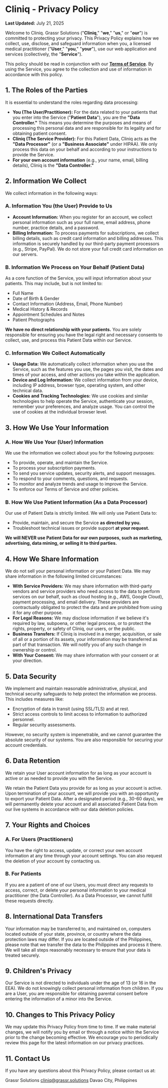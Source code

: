 # Cliniq - Privacy Policy

**Last Updated:** July 21, 2025

Welcome to Cliniq. Grassr Solutions ("**Cliniq**," "**we**," "**us**," or "**our**") is committed to protecting your privacy. This Privacy Policy explains how we collect, use, disclose, and safeguard information when you, a licensed medical practitioner ("**User**," "**you**," "**your**"), use our web application and services (collectively, the "**Service**").

This policy should be read in conjunction with our **[Terms of Service](https://github.com/grassr-solutions/cliniq/blob/main/terms-of-service.MD)**. By using the Service, you agree to the collection and use of information in accordance with this policy.

## 1. The Roles of the Parties

It is essential to understand the roles regarding data processing:

*   **You (The User/Practitioner):** For the data related to your patients that you enter into the Service ("**Patient Data**"), you are the **"Data Controller."** This means you determine the purposes and means of processing this personal data and are responsible for its legality and for obtaining patient consent.
*   **Cliniq (The Service Provider):** For this Patient Data, Cliniq acts as the **"Data Processor"** (or a **"Business Associate"** under HIPAA). We only process this data on your behalf and according to your instructions to provide the Service.
*   **For your own account information** (e.g., your name, email, billing details), Cliniq is the **"Data Controller."**

## 2. Information We Collect

We collect information in the following ways:

### A. Information You (the User) Provide to Us

*   **Account Information:** When you register for an account, we collect personal information such as your full name, email address, phone number, practice details, and a password.
*   **Billing Information:** To process payments for subscriptions, we collect billing details, such as credit card information and billing addresses. This information is securely handled by our third-party payment processors (e.g., Stripe, PayPal). We do not store your full credit card information on our servers.

### B. Information We Process on Your Behalf (Patient Data)

As a core function of the Service, you will input information about your patients. This may include, but is not limited to:
*   Full Name
*   Date of Birth & Gender
*   Contact Information (Address, Email, Phone Number)
*   Medical History & Records
*   Appointment Schedules and Notes
*   Patient Photographs

**We have no direct relationship with your patients.** You are solely responsible for ensuring you have the legal right and necessary consents to collect, use, and process this Patient Data within our Service.

### C. Information We Collect Automatically

*   **Usage Data:** We automatically collect information when you use the Service, such as the features you use, the pages you visit, the dates and times of your access, and other actions you take within the application.
*   **Device and Log Information:** We collect information from your device, including IP address, browser type, operating system, and other technical data.
*   **Cookies and Tracking Technologies:** We use cookies and similar technologies to help operate the Service, authenticate your session, remember your preferences, and analyze usage. You can control the use of cookies at the individual browser level.

## 3. How We Use Your Information

### A. How We Use Your (User) Information

We use the information we collect about you for the following purposes:
*   To provide, operate, and maintain the Service.
*   To process your subscription payments.
*   To send you service updates, security alerts, and support messages.
*   To respond to your comments, questions, and requests.
*   To monitor and analyze trends and usage to improve the Service.
*   To enforce our Terms of Service and other policies.

### B. How We Use Patient Information (As a Data Processor)

Our use of Patient Data is strictly limited. We will only use Patient Data to:
*   Provide, maintain, and secure the Service **as directed by you.**
*   Troubleshoot technical issues or provide support **at your request.**

**We will NEVER use Patient Data for our own purposes, such as marketing, advertising, data mining, or selling it to third parties.**

## 4. How We Share Information

We do not sell your personal information or your Patient Data. We may share information in the following limited circumstances:

*   **With Service Providers:** We may share information with third-party vendors and service providers who need access to the data to perform services on our behalf, such as cloud hosting (e.g., AWS, Google Cloud), payment processing, and email delivery. These providers are contractually obligated to protect the data and are prohibited from using it for any other purpose.
*   **For Legal Reasons:** We may disclose information if we believe it's required by law, subpoena, or other legal process, or to protect the rights, property, or safety of Cliniq, our users, or the public.
*   **Business Transfers:** If Cliniq is involved in a merger, acquisition, or sale of all or a portion of its assets, your information may be transferred as part of that transaction. We will notify you of any such change in ownership or control.
*   **With Your Consent:** We may share information with your consent or at your direction.

## 5. Data Security

We implement and maintain reasonable administrative, physical, and technical security safeguards to help protect the information we process. This includes measures like:
*   Encryption of data in transit (using SSL/TLS) and at rest.
*   Strict access controls to limit access to information to authorized personnel.
*   Regular security assessments.

However, no security system is impenetrable, and we cannot guarantee the absolute security of our systems. You are also responsible for securing your account credentials.

## 6. Data Retention

We retain your User account information for as long as your account is active or as needed to provide you with the Service.

We retain the Patient Data you provide for as long as your account is active. Upon termination of your account, we will provide you with an opportunity to export your Patient Data. After a designated period (e.g., 30-60 days), we will permanently delete your account and all associated Patient Data from our live systems in accordance with our data deletion policies.

## 7. Your Rights and Choices

### A. For Users (Practitioners)

You have the right to access, update, or correct your own account information at any time through your account settings. You can also request the deletion of your account by contacting us.

### B. For Patients

If you are a patient of one of our Users, you must direct any requests to access, correct, or delete your personal information to your medical practitioner (the Data Controller). As a Data Processor, we cannot fulfill these requests directly.

## 8. International Data Transfers

Your information may be transferred to, and maintained on, computers located outside of your state, province, or country where the data protection laws may differ. If you are located outside of the Philippines, please note that we transfer the data to the Philippines and process it there. We will take all steps reasonably necessary to ensure that your data is treated securely.

## 9. Children's Privacy

Our Service is not directed to individuals under the age of 13 (or 16 in the EEA). We do not knowingly collect personal information from children. If you are a User, you are responsible for obtaining parental consent before entering the information of a minor into the Service.

## 10. Changes to This Privacy Policy

We may update this Privacy Policy from time to time. If we make material changes, we will notify you by email or through a notice within the Service prior to the change becoming effective. We encourage you to periodically review this page for the latest information on our privacy practices.

## 11. Contact Us

If you have any questions about this Privacy Policy, please contact us at:

Grassr Solutions
cliniq@grassr.solutions
Davao City, Philippines
